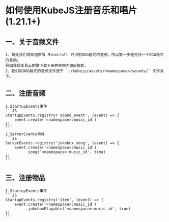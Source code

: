# 如何使用KubeJS注册音乐和唱片(1.21.1+)

## 一、关于音频文件

    1、首先我们得知道原版 Minecraft 只识别OGG格式的音频，所以第一步是先找一个OGG格式的音频。
    例如我将某易云的歌下载下来并转换为OGG格式。
    2、我们将OGG格式的音频文件放于 `./kubejs/assets/<namespace>/sounds/` 文件夹下。

## 二、注册音频

    1.StartupEvents事件
    ```JS
    StartupEvents.registry('sound_event', (event) => {
        event.create('<namespace>:music_id')
    });
    ```
    2.ServerEvents事件
    ```JS
    ServerEvents.registry('jukebox_song', (event) => {
        event.create('<namespace>:music_id')
             .song('<namespace>:music_id', time)
    })
    ```

## 三、注册物品

    1.StartupEvents事件
    ```JS
    StartupEvents.registry('item', (event) => {
        event.create('<namespace>:music_id')
             .jukeboxPlayable('<namespace>:music_id', true)
    })
    ```
